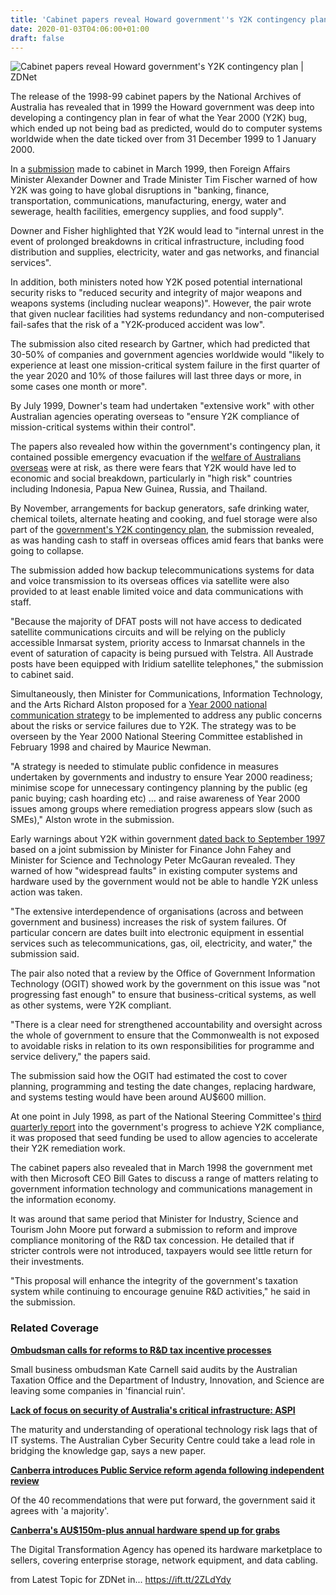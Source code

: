 ```yaml
---
title: 'Cabinet papers reveal Howard government''s Y2K contingency plan'
date: 2020-01-03T04:06:00+01:00
draft: false
---
```


![](https://zdnet2.cbsistatic.com/hub/i/r/2019/06/26/cb39cdb6-221d-49fb-a0d5-6847b23b7b60/thumbnail/770x578/d6e094455a0c3489d22fbda8fe10bd0e/canberra-parliament-house.jpg "Cabinet papers reveal Howard government's Y2K contingency plan | ZDNet")  

The release of the 1998-99 cabinet papers by the National Archives of Australia has revealed that in 1999 the Howard government was deep into developing a contingency plan in fear of what the Year 2000 (Y2K) bug, which ended up not being bad as predicted, would do to computer systems worldwide when the date ticked over from 31 December 1999 to 1 January 2000.

In a [submission](https://recordsearch.naa.gov.au/SearchNRetrieve/Interface/ViewImage.aspx?B=202981064) made to cabinet in March 1999, then Foreign Affairs Minister Alexander Downer and Trade Minister Tim Fischer warned of how Y2K was going to have global disruptions in "banking, finance, transportation, communications, manufacturing, energy, water and sewerage, health facilities, emergency supplies, and food supply".

Downer and Fisher highlighted that Y2K would lead to "internal unrest in the event of prolonged breakdowns in critical infrastructure, including food distribution and supplies, electricity, water and gas networks, and financial services".

In addition, both ministers noted how Y2K posed potential international security risks to "reduced security and integrity of major weapons and weapons systems (including nuclear weapons)". However, the pair wrote that given nuclear facilities had systems redundancy and non-computerised fail-safes that the risk of a "Y2K-produced accident was low".

The submission also cited research by Gartner, which had predicted that 30-50% of companies and government agencies worldwide would "likely to experience at least one mission-critical system failure in the first quarter of the year 2020 and 10% of those failures will last three days or more, in some cases one month or more".

By July 1999, Downer's team had undertaken "extensive work" with other Australian agencies operating overseas to "ensure Y2K compliance of mission-critical systems within their control".

The papers also revealed how within the government's contingency plan, it contained possible emergency evacuation if the [welfare of Australians overseas](https://recordsearch.naa.gov.au/SearchNRetrieve/Interface/ViewImage.aspx?B=202981200) were at risk, as there were fears that Y2K would have led to economic and social breakdown, particularly in "high risk" countries including Indonesia, Papua New Guinea, Russia, and Thailand.

By November, arrangements for backup generators, safe drinking water, chemical toilets, alternate heating and cooking, and fuel storage were also part of the [government's Y2K contingency plan](https://recordsearch.naa.gov.au/SearchNRetrieve/Interface/ViewImage.aspx?B=202981322), the submission revealed, as was handing cash to staff in overseas offices amid fears that banks were going to collapse.

The submission added how backup telecommunications systems for data and voice transmission to its overseas offices via satellite were also provided to at least enable limited voice and data communications with staff.

"Because the majority of DFAT posts will not have access to dedicated satellite communications circuits and will be relying on the publicly accessible Inmarsat system, priority access to Inmarsat channels in the event of saturation of capacity is being pursued with Telstra. All Austrade posts have been equipped with Iridium satellite telephones," the submission to cabinet said.

Simultaneously, then Minister for Communications, Information Technology, and the Arts Richard Alston proposed for a [Year 2000 national communication strategy](https://recordsearch.naa.gov.au/SearchNRetrieve/Interface/ViewImage.aspx?B=202981068) to be implemented to address any public concerns about the risks or service failures due to Y2K. The strategy was to be overseen by the Year 2000 National Steering Committee established in February 1998 and chaired by Maurice Newman.

"A strategy is needed to stimulate public confidence in measures undertaken by governments and industry to ensure Year 2000 readiness; minimise scope for unnecessary contingency planning by the public (eg panic buying; cash hoarding etc) … and raise awareness of Year 2000 issues among groups where remediation progress appears slow (such as SMEs)," Alston wrote in the submission.

Early warnings about Y2K within government [dated back to September 1997](https://recordsearch.naa.gov.au/SearchNRetrieve/Interface/ViewImage.aspx?B=32318901) based on a joint submission by Minister for Finance John Fahey and Minister for Science and Technology Peter McGauran revealed. They warned of how "widespread faults" in existing computer systems and hardware used by the government would not be able to handle Y2K unless action was taken.

"The extensive interdependence of organisations (across and between government and business) increases the risk of system failures. Of particular concern are dates built into electronic equipment in essential services such as telecommunications, gas, oil, electricity, and water," the submission said.

The pair also noted that a review by the Office of Government Information Technology (OGIT) showed work by the government on this issue was "not progressing fast enough" to ensure that business-critical systems, as well as other systems, were Y2K compliant.

"There is a clear need for strengthened accountability and oversight across the whole of government to ensure that the Commonwealth is not exposed to avoidable risks in relation to its own responsibilities for programme and service delivery," the papers said.

The submission said how the OGIT had estimated the cost to cover planning, programming and testing the date changes, replacing hardware, and systems testing would have been around AU$600 million.

At one point in July 1998, as part of the National Steering Committee's [third quarterly report](https://recordsearch.naa.gov.au/SearchNRetrieve/Interface/ViewImage.aspx?B=32319224) into the government's progress to achieve Y2K compliance, it was proposed that seed funding be used to allow agencies to accelerate their Y2K remediation work.

The cabinet papers also revealed that in March 1998 the government met with then Microsoft CEO Bill Gates to discuss a range of matters relating to government information technology and communications management in the information economy.

It was around that same period that Minister for Industry, Science and Tourism John Moore put forward a submission to reform and improve compliance monitoring of the R&D tax concession. He detailed that if stricter controls were not introduced, taxpayers would see little return for their investments.

"This proposal will enhance the integrity of the government's taxation system while continuing to encourage genuine R&D activities," he said in the submission.

### Related Coverage

**[Ombudsman calls for reforms to R&D tax incentive processes](https://www.zdnet.com/article/ombudsman-calls-for-reforms-to-r-d-tax-incentive-processes/)**

Small business ombudsman Kate Carnell said audits by the Australian Taxation Office and the Department of Industry, Innovation, and Science are leaving some companies in 'financial ruin'.

**[Lack of focus on security of Australia's critical infrastructure: ASPI](https://www.zdnet.com/article/lack-of-focus-on-security-of-australias-critical-infrastructure-aspi/)**

The maturity and understanding of operational technology risk lags that of IT systems. The Australian Cyber Security Centre could take a lead role in bridging the knowledge gap, says a new paper.

**[Canberra introduces Public Service reform agenda following independent review](https://www.zdnet.com/article/canberra-introduces-public-service-reform-agenda-following-independent-review/)**

Of the 40 recommendations that were put forward, the government said it agrees with 'a majority'.

**[Canberra's AU$150m-plus annual hardware spend up for grabs](https://www.zdnet.com/article/canberras-au150m-plus-annual-hardware-spend-up-for-grabs/)**

The Digital Transformation Agency has opened its hardware marketplace to sellers, covering enterprise storage, network equipment, and data cabling.

  
  
from Latest Topic for ZDNet in... https://ift.tt/2ZLdYdy